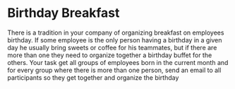 # Birthday Breakfast


There is a tradition in your company of organizing breakfast on employees birthday. If some employee is the only person
having a birthday in a given day he usually bring sweets or coffee for his teammates, but if there are more than one they need to organize together a birthday buffet for the others. 
Your task get all groups of employees born in the current month and for every group where there is more than one person, send an email to all participants so they get together and organize the birthday

